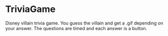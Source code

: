 # TriviaGame

Disney villain trivia game. You guess the villain and get a .gif depending on your answer. The questions are timed and each answer is a button.
